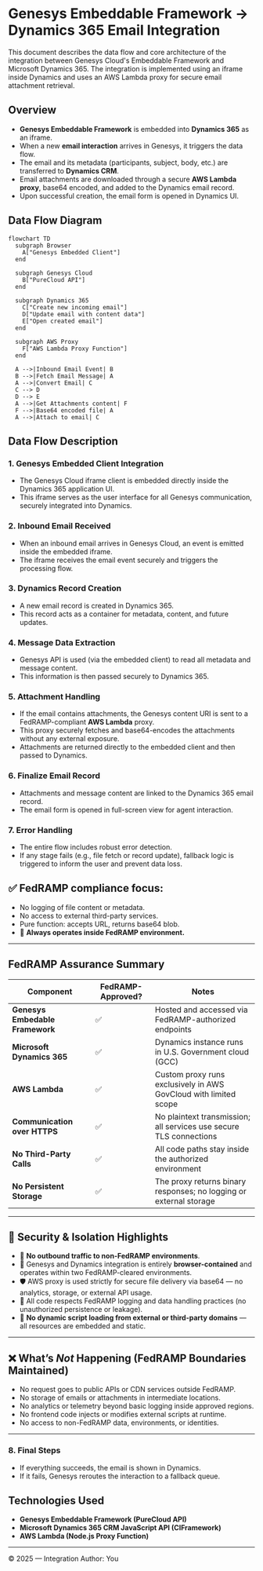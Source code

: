 # Genesys Embeddable Framework → Dynamics 365 Email Integration

This document describes the data flow and core architecture of the integration between Genesys Cloud's Embeddable Framework and Microsoft Dynamics 365. The integration is implemented using an iframe inside Dynamics and uses an AWS Lambda proxy for secure email attachment retrieval.

## Overview

- **Genesys Embeddable Framework** is embedded into **Dynamics 365** as an iframe.
- When a new **email interaction** arrives in Genesys, it triggers the data flow.
- The email and its metadata (participants, subject, body, etc.) are transferred to **Dynamics CRM**.
- Email attachments are downloaded through a secure **AWS Lambda proxy**, base64 encoded, and added to the Dynamics email record.
- Upon successful creation, the email form is opened in Dynamics UI.

## Data Flow Diagram

```mermaid
flowchart TD
  subgraph Browser
    A["Genesys Embedded Client"]
  end

  subgraph Genesys Cloud
    B["PureCloud API"]
  end

  subgraph Dynamics 365
    C["Сreate new incoming email"]
    D["Update email with content data"]
    E["Open created email"]
  end

  subgraph AWS Proxy
    F["AWS Lambda Proxy Function"]
  end

  A -->|Inbound Email Event| B
  B -->|Fetch Email Message| A
  A -->|Convert Email| C
  C --> D
  D --> E
  A -->|Get Attachments content| F
  F -->|Base64 encoded file| A
  A -->|Attach to email| C

```

## Data Flow Description

### 1. Genesys Embedded Client Integration

  - The Genesys Cloud iframe client is embedded directly inside the Dynamics 365 application UI.
  - This iframe serves as the user interface for all Genesys communication, securely integrated into Dynamics.

### 2. Inbound Email Received

  - When an inbound email arrives in Genesys Cloud, an event is emitted inside the embedded iframe.
  - The iframe receives the email event securely and triggers the processing flow.

### 3. Dynamics Record Creation

  - A new email record is created in Dynamics 365.
  - This record acts as a container for metadata, content, and future updates.

### 4. Message Data Extraction

  - Genesys API is used (via the embedded client) to read all metadata and message content.
  - This information is then passed securely to Dynamics 365.

### 5. Attachment Handling

  - If the email contains attachments, the Genesys content URI is sent to a FedRAMP-compliant **AWS Lambda** proxy.
  - This proxy securely fetches and base64-encodes the attachments without any external exposure.
  - Attachments are returned directly to the embedded client and then passed to Dynamics.

### 6. Finalize Email Record

  - Attachments and message content are linked to the Dynamics 365 email record.
  - The email form is opened in full-screen view for agent interaction.

### 7. Error Handling

  - The entire flow includes robust error detection.
  - If any stage fails (e.g., file fetch or record update), fallback logic is triggered to inform the user and prevent data loss.
     
## ✅ FedRAMP compliance focus:

* No logging of file content or metadata.
* No access to external third-party services.
* Pure function: accepts URL, returns base64 blob.
* 📍 **Always operates inside FedRAMP environment.**

---

##  FedRAMP Assurance Summary

| Component                         | FedRAMP-Approved? | Notes                                                              |
| --------------------------------- | ----------------- | ------------------------------------------------------------------ |
| **Genesys Embedable Framework** | ✅                 | Hosted and accessed via FedRAMP-authorized endpoints               |
| **Microsoft Dynamics 365**    | ✅                 | Dynamics instance runs in U.S. Government cloud (GCC)              |
| **AWS Lambda**         | ✅                 | Custom proxy runs exclusively in AWS GovCloud with limited scope   |
| **Communication over HTTPS**      | ✅                 | No plaintext transmission; all services use secure TLS connections |
| **No Third-Party Calls**          | ✅                 | All code paths stay inside the authorized environment              |
| **No Persistent Storage**         | ✅                 | The proxy returns binary responses; no logging or external storage |

---

## 🔐 Security & Isolation Highlights

* 🔐 **No outbound traffic to non-FedRAMP environments**.
* 🧩 Genesys and Dynamics integration is entirely **browser-contained** and operates within two FedRAMP-cleared environments.
* 🛡️ AWS proxy is used strictly for secure file delivery via base64 — no analytics, storage, or external API usage.
* 📜 All code respects FedRAMP logging and data handling practices (no unauthorized persistence or leakage).
* 🚫 **No dynamic script loading from external or third-party domains** — all resources are embedded and static.

---

## ❌ What’s *Not* Happening (FedRAMP Boundaries Maintained)

* No request goes to public APIs or CDN services outside FedRAMP.
* No storage of emails or attachments in intermediate locations.
* No analytics or telemetry beyond basic logging inside approved regions.
* No frontend code injects or modifies external scripts at runtime.
* No access to non-FedRAMP data, environments, or identities.

---
### 8. Final Steps

- If everything succeeds, the email is shown in Dynamics.
- If it fails, Genesys reroutes the interaction to a fallback queue.

## Technologies Used

- **Genesys Embeddable Framework (PureCloud API)**
- **Microsoft Dynamics 365 CRM JavaScript API (CIFramework)**
- **AWS Lambda (Node.js Proxy Function)**

---

© 2025 — Integration Author: You
